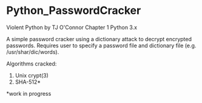 Python_PasswordCracker
==================
Violent Python by TJ O'Connor
Chapter 1
Python 3.x

A simple password cracker using a dictionary attack to decrypt encrypted passwords. Requires user to specify a password file and dictionary file (e.g. /usr/shar/dic/words).

Algorithms cracked:
1. Unix crypt(3)
2. SHA-512*

*work in progress
